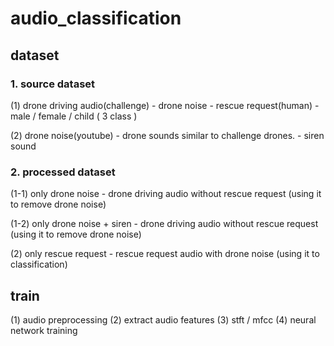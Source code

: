 # audio_classification

## dataset

### 1. source dataset
(1) drone driving audio(challenge)
    - drone noise
    - rescue request(human)
      - male / female / child ( 3 class )
      
(2) drone noise(youtube)
    - drone sounds similar to challenge drones.
    - siren sound
    
### 2. processed dataset
(1-1) only drone noise
      - drone driving audio without rescue request (using it to remove drone noise)

(1-2) only drone noise + siren
      - drone driving audio without rescue request (using it to remove drone noise)

(2) only rescue request
    - rescue request audio with drone noise (using it to classification)
    
## train

(1) audio preprocessing
(2) extract audio features
(3) stft / mfcc 
(4) neural network training 
